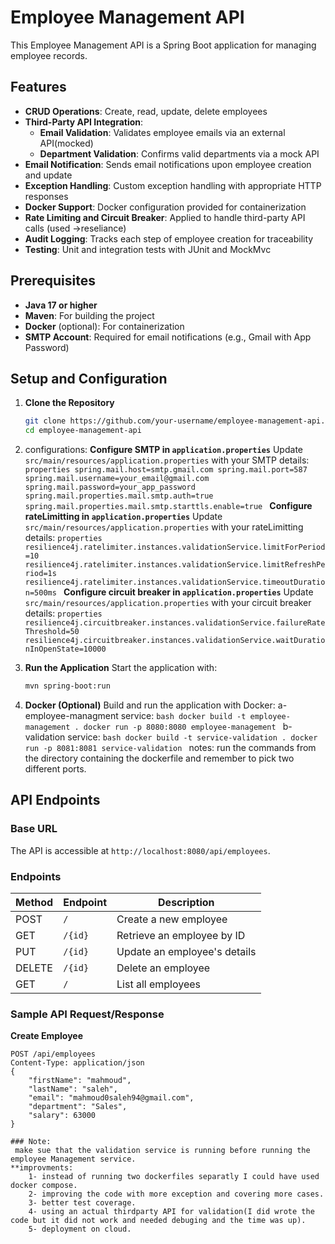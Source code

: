 # Employee Management API

This Employee Management API is a Spring Boot application for managing employee records.
## Features

- **CRUD Operations**: Create, read, update, delete employees
- **Third-Party API Integration**:
  - **Email Validation**: Validates employee emails via an external API(mocked)
  - **Department Validation**: Confirms valid departments via a mock API
- **Email Notification**: Sends email notifications upon employee creation and update
- **Exception Handling**: Custom exception handling with appropriate HTTP responses
- **Docker Support**: Docker configuration provided for containerization
- **Rate Limiting and Circuit Breaker**: Applied to handle third-party API calls (used ->reseliance)
- **Audit Logging**: Tracks each step of employee creation for traceability
- **Testing**: Unit and integration tests with JUnit and MockMvc

## Prerequisites

- **Java 17 or higher**
- **Maven**: For building the project
- **Docker** (optional): For containerization
- **SMTP Account**: Required for email notifications (e.g., Gmail with App Password)

## Setup and Configuration

1. **Clone the Repository**
    ```bash
    git clone https://github.com/your-username/employee-management-api.git
    cd employee-management-api
    ```

2. configurations:
	**Configure SMTP in `application.properties`**
	   Update `src/main/resources/application.properties` with your SMTP details:
		```properties
		spring.mail.host=smtp.gmail.com
		spring.mail.port=587
		spring.mail.username=your_email@gmail.com
		spring.mail.password=your_app_password
		spring.mail.properties.mail.smtp.auth=true
		spring.mail.properties.mail.smtp.starttls.enable=true
		```
	**Configure rateLimitting in `application.properties`**
	   Update `src/main/resources/application.properties` with your rateLimitting details:
		```properties
		resilience4j.ratelimiter.instances.validationService.limitForPeriod=10
		resilience4j.ratelimiter.instances.validationService.limitRefreshPeriod=1s
		resilience4j.ratelimiter.instances.validationService.timeoutDuration=500ms
		```
	**Configure circuit breaker in `application.properties`**
	   Update `src/main/resources/application.properties` with your circuit breaker details:
		```properties
		resilience4j.circuitbreaker.instances.validationService.failureRateThreshold=50
		resilience4j.circuitbreaker.instances.validationService.waitDurationInOpenState=10000
		```

3. **Run the Application**
   Start the application with:
    ```bash
    mvn spring-boot:run
    ```

4. **Docker (Optional)**
   Build and run the application with Docker:
    a-employee-managment service:
		```bash
		docker build -t employee-management .
		docker run -p 8080:8080 employee-management
		```
	b-validation service:
		```bash
		docker build -t service-validation .
		docker run -p 8081:8081 service-validation
		```
	notes: run the commands from the directory containing the dockerfile and remember to pick two different ports.
## API Endpoints

### Base URL
The API is accessible at `http://localhost:8080/api/employees`.

### Endpoints

| Method | Endpoint              | Description                          |
|--------|------------------------|--------------------------------------|
| POST   | `/`                   | Create a new employee                |
| GET    | `/{id}`               | Retrieve an employee by ID           |
| PUT    | `/{id}`               | Update an employee's details         |
| DELETE | `/{id}`               | Delete an employee                   |
| GET    | `/`                   | List all employees                   |

### Sample API Request/Response

**Create Employee**
```http
POST /api/employees
Content-Type: application/json
{
    "firstName": "mahmoud",
    "lastName": "saleh",
    "email": "mahmoud0saleh94@gmail.com",
    "department": "Sales",
    "salary": 63000
}

### Note:
 make sue that the validation service is running before running the employee Management service.
**improvments:
	1- instead of running two dockerfiles separatly I could have used docker compose.
	2- improving the code with more exception and covering more cases.
	3- better test coverage.
	4- using an actual thirdparty API for validation(I did wrote the code but it did not work and needed debuging and the time was up).
	5- deployment on cloud.
